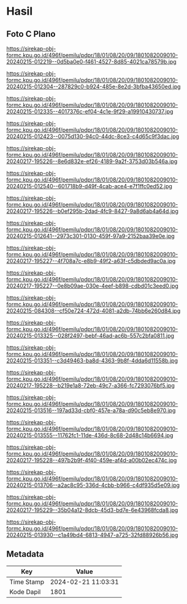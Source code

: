 # Hasil

## Foto C Plano

https://sirekap-obj-formc.kpu.go.id/496f/pemilu/pdpr/18/01/08/20/09/1801082009010-20240215-012219--0d5ba0e0-f461-4527-8d85-4021ca78579b.jpg

https://sirekap-obj-formc.kpu.go.id/496f/pemilu/pdpr/18/01/08/20/09/1801082009010-20240215-012304--287829c0-b924-485e-8e2d-3bfba43650ed.jpg

https://sirekap-obj-formc.kpu.go.id/496f/pemilu/pdpr/18/01/08/20/09/1801082009010-20240215-012335--4017376c-ef04-4c1e-9f29-a19910430737.jpg

https://sirekap-obj-formc.kpu.go.id/496f/pemilu/pdpr/18/01/08/20/09/1801082009010-20240215-012423--0075d130-94c0-44dc-8ce3-c4d65c9f3dac.jpg

https://sirekap-obj-formc.kpu.go.id/496f/pemilu/pdpr/18/01/08/20/09/1801082009010-20240217-195226--8e6d832e-ef26-4189-9a2f-3753d03b546a.jpg

https://sirekap-obj-formc.kpu.go.id/496f/pemilu/pdpr/18/01/08/20/09/1801082009010-20240215-012540--601718b9-d49f-4cab-ace4-e7f1ffc0ed52.jpg

https://sirekap-obj-formc.kpu.go.id/496f/pemilu/pdpr/18/01/08/20/09/1801082009010-20240217-195226--b0ef295b-2dad-4fc9-8427-9a8d6ab4a64d.jpg

https://sirekap-obj-formc.kpu.go.id/496f/pemilu/pdpr/18/01/08/20/09/1801082009010-20240215-012641--2973c301-0130-459f-97a9-2152baa39e0e.jpg

https://sirekap-obj-formc.kpu.go.id/496f/pemilu/pdpr/18/01/08/20/09/1801082009010-20240217-195227--4f708a7c-e8b9-49f2-a63f-c5dbded9ac0a.jpg

https://sirekap-obj-formc.kpu.go.id/496f/pemilu/pdpr/18/01/08/20/09/1801082009010-20240217-195227--0e8b09ae-030e-4eef-b898-cdbd01c3eed0.jpg

https://sirekap-obj-formc.kpu.go.id/496f/pemilu/pdpr/18/01/08/20/09/1801082009010-20240215-084308--cf50e724-472d-4081-a2db-74bb6e260d84.jpg

https://sirekap-obj-formc.kpu.go.id/496f/pemilu/pdpr/18/01/08/20/09/1801082009010-20240215-013325--028f2497-bebf-46ad-ac6b-557c2bfa0811.jpg

https://sirekap-obj-formc.kpu.go.id/496f/pemilu/pdpr/18/01/08/20/09/1801082009010-20240215-013351--c3d49463-ba8d-4363-9b8f-4dda6d11558b.jpg

https://sirekap-obj-formc.kpu.go.id/496f/pemilu/pdpr/18/01/08/20/09/1801082009010-20240217-195228--b219e1a8-72eb-49c7-a366-fc7293076bf5.jpg

https://sirekap-obj-formc.kpu.go.id/496f/pemilu/pdpr/18/01/08/20/09/1801082009010-20240215-013516--197ad33d-cbf0-457e-a78a-d90c5eb8e970.jpg

https://sirekap-obj-formc.kpu.go.id/496f/pemilu/pdpr/18/01/08/20/09/1801082009010-20240215-013555--11762fc1-11de-436d-8c68-2d48c14b6694.jpg

https://sirekap-obj-formc.kpu.go.id/496f/pemilu/pdpr/18/01/08/20/09/1801082009010-20240217-195228--497b2b9f-4f40-459e-af4d-a00b02ec474c.jpg

https://sirekap-obj-formc.kpu.go.id/496f/pemilu/pdpr/18/01/08/20/09/1801082009010-20240215-013706--a2ac8c95-336d-4cbb-b966-c4df935d5e09.jpg

https://sirekap-obj-formc.kpu.go.id/496f/pemilu/pdpr/18/01/08/20/09/1801082009010-20240217-195229--35b04a12-8dcb-45d3-bd7e-6e43968fcda8.jpg

https://sirekap-obj-formc.kpu.go.id/496f/pemilu/pdpr/18/01/08/20/09/1801082009010-20240215-013930--c1a49bd4-6813-4947-a725-32fd88926b56.jpg


## Metadata

| Key        | Value               |
| ---------- | ------------------- |
| Time Stamp | 2024-02-21 11:03:31 |
| Kode Dapil | 1801                |



